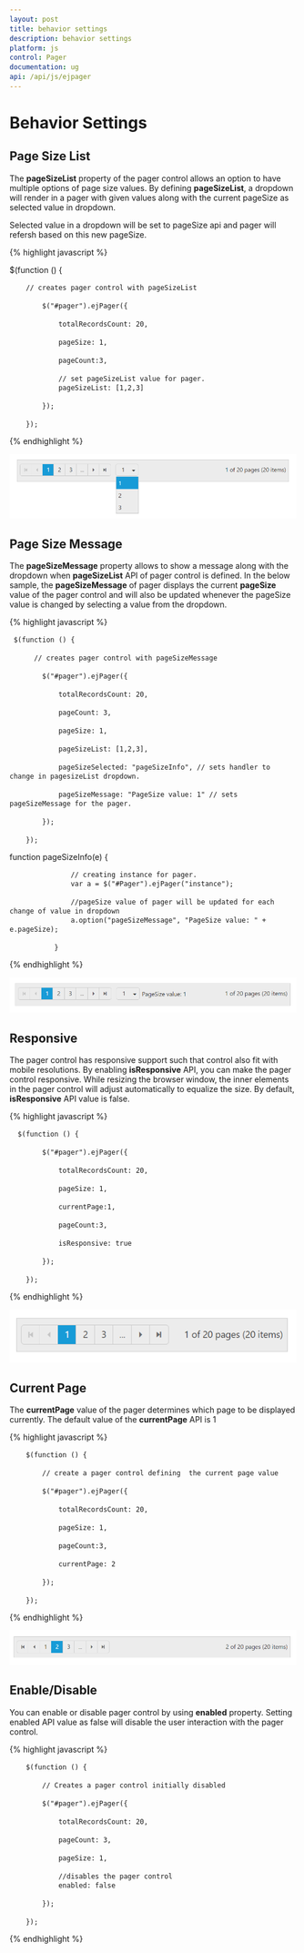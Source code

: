 ```yaml
---
layout: post
title: behavior settings
description: behavior settings
platform: js
control: Pager
documentation: ug
api: /api/js/ejpager
---
```


# Behavior Settings

## Page Size List

The **pageSizeList** property of the pager control allows an option to have multiple options of page size values. By defining **pageSizeList**, a dropdown will render in a pager with given values along with the current pageSize as selected value in dropdown.

Selected value in a dropdown will be set to pageSize api and pager will refersh based on this new pageSize.

{% highlight javascript %}

   $(function () {

        // creates pager control with pageSizeList

            $("#pager").ejPager({

                totalRecordsCount: 20,

                pageSize: 1,

                pageCount:3,

                // set pageSizeList value for pager.
                pageSizeList: [1,2,3]

            });

        });

{% endhighlight %}

![](/js/Pager/Behavior-Settings_images/pageSizeList.png)

## Page Size Message

The **pageSizeMessage** property allows to show a message along with the dropdown when **pageSizeList** API of pager control is defined. In the below sample, the **pageSizeMessage** of pager displays the current **pageSize** value of the pager control and will also be updated whenever the pageSize value is changed by selecting a value from the dropdown.

{% highlight javascript %}

     $(function () {

          // creates pager control with pageSizeMessage

            $("#pager").ejPager({

                totalRecordsCount: 20,

                pageCount: 3,

                pageSize: 1,

                pageSizeList: [1,2,3],

                pageSizeSelected: "pageSizeInfo", // sets handler to change in pagesizeList dropdown. 

                pageSizeMessage: "PageSize value: 1" // sets pageSizeMessage for the pager.

            });

        });

function pageSizeInfo(e) {

                   // creating instance for pager. 
                   var a = $("#Pager").ejPager("instance");

                   //pageSize value of pager will be updated for each change of value in dropdown
                   a.option("pageSizeMessage", "PageSize value: " + e.pageSize);
                   
               }

{% endhighlight %}

![](/js/Pager/Behavior-Settings_images/pageSizeMessage.png)

## Responsive

The pager control has responsive support such that control also fit with mobile resolutions. By enabling **isResponsive** API, you can make the pager control responsive. While resizing the browser window, the inner elements in the pager control will adjust automatically to equalize the size. By default, **isResponsive** API value is false. 

{% highlight javascript %}

      $(function () {

            $("#pager").ejPager({

                totalRecordsCount: 20,

                pageSize: 1,

                currentPage:1,

                pageCount:3,

                isResponsive: true

            });

        });

{% endhighlight %}

![](/js/Pager/Behavior-Settings_images/pager_Responsive.png)

## Current Page

The **currentPage** value of the pager determines which page to be displayed currently. The default value of the **currentPage** API is 1

{% highlight javascript %}

        $(function () {

            // create a pager control defining  the current page value

            $("#pager").ejPager({

                totalRecordsCount: 20,

                pageSize: 1,

                pageCount:3,

                currentPage: 2

            });

        });

{% endhighlight %}

![](/js/Pager/Behavior-Settings_images/pager_Currentpage.png)

## Enable/Disable

You can enable or disable pager control by using **enabled** property. Setting enabled API value as false will disable the user interaction with the pager control.

{% highlight javascript %}

        $(function () {

            // Creates a pager control initially disabled

            $("#pager").ejPager({

                totalRecordsCount: 20,

                pageCount: 3,

                pageSize: 1,

                //disables the pager control
                enabled: false

            });

        });


{% endhighlight %}
